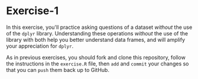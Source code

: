 # Exercise-1
In this exercise, you'll practice asking questions of a dataset _without_ the use of the `dplyr` library. Understanding these operations _without_ the use of the library with both help you better understand data frames, and will amplify your appreciation for `dplyr`. 

As in previous exercises, you should fork and clone this repository, follow the instructions in the `exercise.R` file, then `add` and `commit` your changes so that you can `push` them back up to GitHub.
